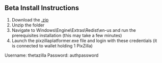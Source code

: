 ## Beta Install Instructions

1. Download the [.zip](https://github.com/ThetaZillaClub/RetroReign/blob/master/RetroReignHackathonBeta.zip)
2. Unzip the folder
3. Navigate to Windows\Engine\Extras\Redist\en-us and run the prerequisites installation (this may take a few minutes)
4. Launch the pixzillaplatformer.exe file and login with these credentials (it is connected to wallet holding 1 PixZilla) 

Username: thetazilla
Password: authpassword
